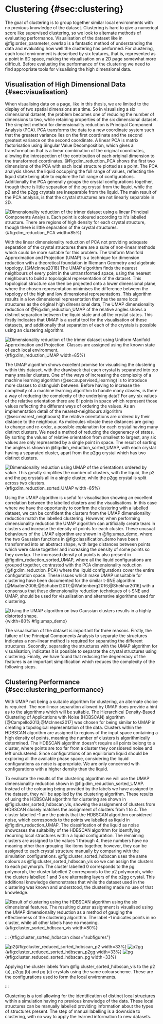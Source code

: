 # Clustering {#sec:clustering}

The goal of clustering
is to group together similar local environments
with no previous knowledge of the dataset.
Clustering is hard to give a numerical score like supervised clustering,
so we look to alternate methods of evaluating performance.
Visualisation of the dataset like in @fig:order_parameter_overlap
is a fantastic method of understanding the data
and evaluating how well the clustering has performed.
For clustering, each local environment is described by six features,
that is, represented as a point in 6D space,
making the visualisation on a 2D page somewhat more difficult.
Before evaluating the performance of the clustering
we need to find appropriate tools for visualising
the high dimensional data.

## Visualisation of High Dimensional Data {#sec:visualisation}

When visualising data on a page, like in this thesis,
we are limited to the display of two spatial dimensions at a time.
So in visualising a six dimensional dataset,
the problem becomes one of reducing the number of dimensions to two,
while retaining properties of the six dimensional dataset.
The simplest method for dimensionality reduction
is Principal Component Analysis (PCA).
PCA transforms the data to a new coordinate system
such that the greatest variance lies on the first coordinate
and the second greatest variance on the second coordinate.
A linear PCA is matrix factorisation using Singular Value Decomposition,
which gives a transformation that is a linear combination
of the original coordinates,
allowing the introspection of the contribution of
each original dimension to the transformed coordinates.
@Fig:dim_reduction_PCA shows the first two dimensions of the PCA
with each local structure plotted as a point.
The PCA analysis shows the liquid occupying the full range of values,
reflecting the liquid state being able to explore the full range of configurations.
Additionally the PCA generally groups the crystal configurations together,
though there is little separation of the pg crystal from the liquid,
while the p2 and the p2gg crystals are inseparable from the liquid.
The main result of the PCA analysis,
is that the crystal structures are not linearly separable in 2D.

![Dimensionality reduction of the trimer dataset using a linear Principal Components
Analysis. Each point is coloured according to it's labelled structure. There are regions
of high density for each crystal structure, though there is little separation of the
crystal structures.
](../Projects/MLCrystals/figures/dim_reduction_PCA.svg){#fig:dim_reduction_PCA width=85%}

With the linear dimensionality reduction of PCA
not providing adequate separation of the crystal structures
there are a suite of non-linear methods
which could be more suitable for this problem.
The Uniform Manifold Approximation and Projection (UMAP)
is a technique for dimension reduction
with a theoretical foundation in Riemann Geometry and algebraic topology. [@McInnes2018]
The UMAP algorithm finds the nearest neighbours of every point in the untransformed space,
using the nearest neighbours to build a topological representation of the dataset.
This topological structure can then be projected onto a lower dimensional plane,
where the chosen representation minimises the difference between
the topology of the high and low dimensional representations.
This algorithm results in a low dimensional representation
that has the same local structures as the original high dimensional data,
The UMAP dimensionality reduction of @Fig:dim_reduction_UMAP of the relative angles
shows a distinct separation between the liquid state and all the crystal states.
This firstly indicates that UMAP is
a useful tool for the visualisation of these datasets,
and additionally that separation of each of the crystals
is possible using an clustering algorithm.

![Dimensionality reduction of the trimer dataset using Uniform Manifold Approximation
and Projection. Classes are assigned using the known state of each local environment.
](../Projects/MLCrystals/figures/dim_reduction_UMAP.svg){#fig:dim_reduction_UMAP width=85%}

The UMAP algorithm shows excellent promise for
visualising the clustering within this dataset,
with the drawback that each crystal is separated
into too many smaller clusters.
One of the ways of increasing the complexity of a machine learning algorithm (@sec:supervised_learning)
is to introduce more classes to distinguish between.
Before having to increase the complexity
of a machine learning algorithm to handle many classes,
is there a way of reducing the complexity
of the underlying data?
For any six values of the relative orientation
there are $6!$ points in space which represent those values
reflecting the different ways of ordering the values.
As an implementation detail of the nearest-neighbours algorithm (@sec:nearest_neighbours)
the relative orientations are ordered by their distance to the neighbour.
As molecules vibrate these distances are going to change and re-order,
a possible explanation for each crystal having many distinct clusters.
We need a method of reducing the degeneracy of states.
By sorting the values of relative orientation from smallest to largest,
any six values are only represented by a single point in space.
The result of sorting the angles is shown in @fig:dim_reduction_sorted_UMAP,
with each crystal having a separated cluster,
apart from the p2gg crystal which has two distinct clusters.

![Dimensionality reduction using UMAP of the orientations ordered by value.
This greatly simplifies the number of clusters,
with the liquid, the p2 and the pg crystals all in a single cluster,
while the p2gg crystal is split across two clusters.
](../Projects/MLCrystals/figures/dim_reduction_sorted_UMAP.svg){#fig:dim_reduction_sorted_UMAP width=85%}

Using the UMAP algorithm is useful for visualisation
showing an excellent correlation between the labelled clusters
and the visualisations.
In this case where we have the opportunity
to confirm the clustering with a labelled dataset,
we can be confident the clusters from the UMAP dimensionality reduction
match the labelled clustering.
However, when performing dimensionality reduction
the UMAP algorithm can artificially create tears in clusters
and increase the density of points for each cluster.
These unusual behaviours of the UMAP algorithm are shown in @fig:umap_demo,
where the two Gaussian functions in @fig:classification_demo
have been transformed into an abstract shape,
with large distances between points which were close together
and increasing the density of some points so they overlap.
The increased density of points is also present in @fig:dim_reduction_sorted_UMAP,
where all the liquid configurations are grouped together,
contrasted with the PCA dimensionality reduction (@fig:dim_reduction_PCA)
where the liquid configurations cover the entire configuration space.
These issues which make UMAP unsuitable for clustering
have been documented for the similar t-SNE algorithm
[@Maaten2008;@Schubert2017;@Wattenberg2016;@Shekhar2016]
with a consensus that these dimensionality reduction techniques of t-SNE and UMAP,
should be used for visualisation and alternative algorithms used for clustering.

![Using the UMAP algorithm on two Gaussian clusters
results in a highly distorted shape.
](../Projects/MLCrystals/figures/umap_demo.svg){width=80% #fig:umap_demo}

The visualisation of the dataset is important for three reasons.
Firstly, the failure of the Principal Components Analysis
to separate the structures indicates a non-linear method
is required for separating the different structures.
Secondly, separating the structures with the UMAP algorithm for visualisation,
indicates it is possible to separate the crystal structures using clustering.
Finally, we have found that reducing the degeneracy of the features
is an important simplification
which reduces the complexity of the following steps.

## Clustering Performance {#sec:clustering_performance}

With UMAP not being a suitable algorithm for clustering,
an alternate choice is required.
The non-linear separation allowed by UMAP
does provide a hint as to the algorithms which will be suitable.
The Hierarchical Density-Based Clustering of Applications with Noise (HDBSCAN) algorithm [@Campello2013;@McInnes2017]
was chosen for being similar to UMAP in creating a
topological representation of the data.
Clusters within the HDBSCAN algorithm are assigned to regions
of the input space containing a high density of points,
meaning the number of clusters is algorithmically determined.
The HDBSCAN algorithm doesn't require all points belong to a cluster,
where points are too far from a cluster they considered noise and left unclustered.
Since configurations of an equilibrium liquid
should be exploring all the available phase space,
considering the liquid configurations as noise is appropriate.
We are only concerned with configurations
with a higher density than the liquid.

To evaluate the results of the clustering algorithm
we will use the UMAP dimensionality reduction
shown in @fig:dim_reduction_sorted_UMAP.
Instead of the colouring being provided by
the labels we have assigned to the dataset,
they will be applied by the clustering algorithm.
These results of using the HDBSCAN algorithm for clustering
are shown in @fig:cluster_sorted_hdbscan_vis,
showing the assignment of clusters from HDBSCAN
closely matches the assignment of clusters from 1 to 4.
The cluster labelled -1 are the points that
the HDBSCAN algorithm considered noise,
which corresponds to the points we labelled as liquid
in @fig:dim_reduction_UMAP.
The classification of the liquid as noise
showcases the suitability of the HDBSCAN algorithm
for identifying recurring local structures within a liquid configuration.
The remaining clusters are assigned to the values 1 through 4,
these numbers have no meaning other than grouping like items together,
however, they can be assigned to each crystal structure manually
by comparing with the simulation configurations.
@fig:cluster_sorted_hdbscan uses the same colours as @fig:cluster_sorted_hdbscan_vis
so we can assign the clusters to each polymorph.
The cluster labelled 0 corresponds to the pg polymorph,
the cluster labelled 2 corresponds to the p2 polymorph,
while the clusters labelled 1 and 3
are alternating layers of the p2gg crystal.
This additional knowledge demonstrates that
while the dataset used in the clustering
was known and understood,
the clustering made no use of that knowledge.

![Result of clustering using the HDBSCAN algorithm
using the six dimensional features.
The resulting cluster assignment is visualised using
the UMAP dimensionality reduction as a method of gauging
the effectiveness of the clustering algorithm.
The label -1 indicates points in no cluster,
while all other labels have no meaning.
](../Projects/MLCrystals/figures/cluster_sorted_hdbscan_vis.svg){#fig:cluster_sorted_hdbscan_vis width=80%}

::: {#fig:cluster_sorted_hdbscan class="subfigures"}

![p2](../Projects/MLCrystals/figures/cluster_sorted_hdbscan_p2.svg){#fig:cluster_reduced_sorted_hdbscan_p2 width=33%}
![p2gg](../Projects/MLCrystals/figures/cluster_sorted_hdbscan_p2gg.svg){#fig:cluster_reduced_sorted_hdbscan_p2gg width=33%}
![pg](../Projects/MLCrystals/figures/cluster_sorted_hdbscan_pg.svg){#fig:cluster_reduced_sorted_hdbscan_pg width=33%}

Applying the cluster labels from @fig:cluster_sorted_hdbscan_vis
to the p2 (a), p2gg (b) and pg (c) crystals using the same colourscheme.
These are the configurations used to form the local environments.

:::

Clustering is a tool allowing for the identification of
distinct local structures within a simulation
having no previous knowledge of the data.
These local structures can be manually labelled
providing information about the types of structures present.
The step of manual labelling is a downside to clustering,
with no way to apply the learned information to new datasets.

